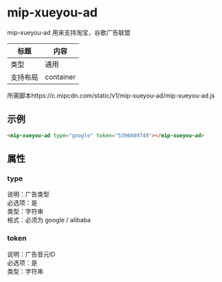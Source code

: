 # mip-xueyou-ad

mip-xueyou-ad 用来支持淘宝，谷歌广告联盟

标题|内容
----|----
类型|通用
支持布局|container
所需脚本https://c.mipcdn.com/static/v1/mip-xueyou-ad/mip-xueyou-ad.js

## 示例

```html
<mip-xueyou-ad type="google" token="5396689749"></mip-xueyou-ad>
```

## 属性

### type

说明：广告类型  
必选项：是  
类型：字符串  
格式：必须为 google / alibaba


### token

说明：广告音元ID  
必选项：是  
类型：字符串 
